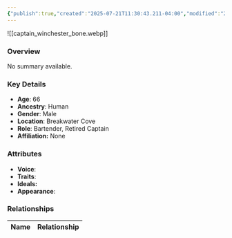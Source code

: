 ```yaml
---
{"publish":true,"created":"2025-07-21T11:30:43.211-04:00","modified":"2025-07-21T11:32:17.049-04:00","published":"2025-07-21T11:32:17.049-04:00","cssclasses":"","Age":"66","Ancestry":"Human","Gender":"Male","Location":["Breakwater Cove"],"Role":["Bartender, Retired Captain"],"Affiliation":["None"]}
---
```



![[captain_winchester_bone.webp]]

### Overview
No summary available.

### Key Details
- **Age**: 66
- **Ancestry**: Human
- **Gender**: Male
- **Location**: Breakwater Cove
- **Role**: Bartender, Retired Captain
- **Affiliation:** None

### Attributes
- **Voice**: 
- **Traits**: 
- **Ideals:** 
- **Appearance**:

### Relationships

| Name  | Relationship |
| ----- | ------------ |

